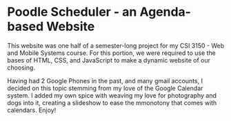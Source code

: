 # Poodle Scheduler - an Agenda-based Website
This website was one half of a semester-long project for my CSI 3150 - Web and Mobile Systems course. 
For this portion, we were required to use the bases of HTML, CSS, and JavaScript to make a dynamic website of our choosing.


Having had 2 Google Phones in the past, and many gmail accounts, I decided on this topic stemming from my love of the Google Calendar system. 
I added my own spice with weaving my love for photography and dogs into it, creating a slideshow to ease the mmonotony that comes with calendars. 
Enjoy!
